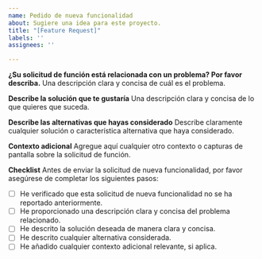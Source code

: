 ```yaml
---
name: Pedido de nueva funcionalidad
about: Sugiere una idea para este proyecto.
title: "[Feature Request]"
labels: ''
assignees: ''

---
```


**¿Su solicitud de función está relacionada con un problema? Por favor describa.**
Una descripción clara y concisa de cuál es el problema.

**Describe la solución que te gustaría**
Una descripción clara y concisa de lo que quieres que suceda.

**Describe las alternativas que hayas considerado**
Describe claramente cualquier solución o característica alternativa que haya considerado.

**Contexto adicional**
Agregue aquí cualquier otro contexto o capturas de pantalla sobre la solicitud de función.

**Checklist**
Antes de enviar la solicitud de nueva funcionalidad, por favor asegúrese de completar los siguientes pasos:
- [ ] He verificado que esta solicitud de nueva funcionalidad no se ha reportado anteriormente.
- [ ] He proporcionado una descripción clara y concisa del problema relacionado.
- [ ] He descrito la solución deseada de manera clara y concisa.
- [ ] He descrito cualquier alternativa considerada.
- [ ] He añadido cualquier contexto adicional relevante, si aplica.
